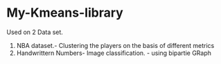 # My-Kmeans-library
Used on 2 Data set. 
1. NBA dataset.- Clustering the players on the basis of different metrics
2. Handwrittern Numbers- Image classification. - using bipartie GRaph
